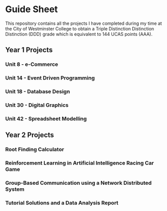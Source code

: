 # Guide Sheet

This repository contains all the projects I have completed during my time at the City of Westminster College to obtain a Triple Distinction Distinction Distinction (DDD) grade which is equivalent to 144 UCAS points (AAA).

## Year 1 Projects

### Unit 8 - e-Commerce

### Unit 14 - Event Driven Programming

### Unit 18 - Database Design

### Unit 30 - Digital Graphics

### Unit 42 - Spreadsheet Modelling


## Year 2 Projects

### Root Finding Calculator

### Reinforcement Learning in Artificial Intelligence Racing Car Game

### Group-Based Communication using a Network Distributed System

### Tutorial Solutions and a Data Analysis Report
